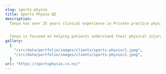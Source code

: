 ```yaml
---
slug: sports-physio
title: Sports Physio NZ
description:
  Tanya has over 25 years clinical experience in Private practice physiotherapy. She has a holistic approach to Physiotherapy practice, ensuring accurate diagnosis, evidence informed treatment, individualised approach and effective care for all Musculoskeletal and Sports injuries and presentations. Treatment may include hands on/ manual therapy techniques and Exercise Rehabilitation alongside Patient education in self care, injury prevention and recovery.


  Tanya is focused on helping patients understand their physical injury/ challenge in a holistic way. Current medical science recognises that physical injuries and pain are influenced by multiple factors including mental health, social, lifestyle, occupation and activity specific factors and loading. Holistic Physiotherapy aims to assist you to not just recover from injury or painful conditions, but to prevent recurrence and enjoy an active lifestyle.
gallery:
  [
    "/src/data/portfolio/images/clients/sports-physio/1.jpeg",
    "/src/data/portfolio/images/clients/sports-physio/2.jpeg",
  ]
url: "https://sportsphysio.co.nz/"
---
```

